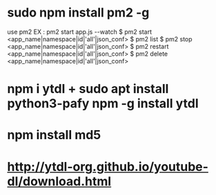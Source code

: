 #
# sudo npm install pm2 -g
use pm2
EX : pm2 start app.js --watch
$ pm2 start  <app_name|namespace|id|'all'|json_conf>
$ pm2 list
$ pm2 stop     <app_name|namespace|id|'all'|json_conf>
$ pm2 restart  <app_name|namespace|id|'all'|json_conf>
$ pm2 delete   <app_name|namespace|id|'all'|json_conf>

# npm i ytdl + sudo apt install python3-pafy npm -g install ytdl
# npm install md5
# http://ytdl-org.github.io/youtube-dl/download.html